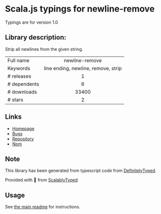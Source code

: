 
# Scala.js typings for newline-remove

Typings are for version 1.0

## Library description:
Strip all newlines from the given string.

|                    |                 |
| ------------------ | :-------------: |
| Full name          | newline-remove |
| Keywords           | line ending, newline, remove, strip |
| # releases         | 1 |
| # dependents       | 6 |
| # downloads        | 33400 |
| # stars            | 2 |

## Links
- [Homepage](https://github.com/yoshuawuyts/newline-remove)
- [Bugs](https://github.com/yoshuawuyts/newline-remove/issues)
- [Repository](https://github.com/yoshuawuyts/newline-remove)
- [Npm](https://www.npmjs.com/package/newline-remove)
    


## Note
This library has been generated from typescript code from [DefinitelyTyped](https://definitelytyped.org).

Provided with :purple_heart: from [ScalablyTyped](https://github.com/oyvindberg/ScalablyTyped)

## Usage
See [the main readme](../../readme.md) for instructions.



